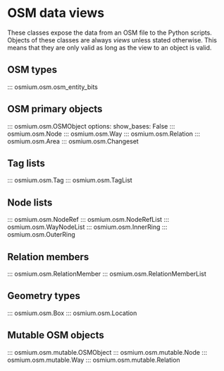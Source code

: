 # OSM data views

These classes expose the data from an OSM file to the Python scripts.
Objects of these classes are always _views_ unless stated otherwise.
This means that they are only valid as long as the view to an object is
valid.

## OSM types

::: osmium.osm.osm_entity_bits

## OSM primary objects

::: osmium.osm.OSMObject
    options:
        show_bases: False
::: osmium.osm.Node
::: osmium.osm.Way
::: osmium.osm.Relation
::: osmium.osm.Area
::: osmium.osm.Changeset

## Tag lists

::: osmium.osm.Tag
::: osmium.osm.TagList

## Node lists

::: osmium.osm.NodeRef
::: osmium.osm.NodeRefList
::: osmium.osm.WayNodeList
::: osmium.osm.InnerRing
::: osmium.osm.OuterRing

## Relation members

::: osmium.osm.RelationMember
::: osmium.osm.RelationMemberList

## Geometry types

::: osmium.osm.Box
::: osmium.osm.Location

## Mutable OSM objects

::: osmium.osm.mutable.OSMObject
::: osmium.osm.mutable.Node
::: osmium.osm.mutable.Way
::: osmium.osm.mutable.Relation
